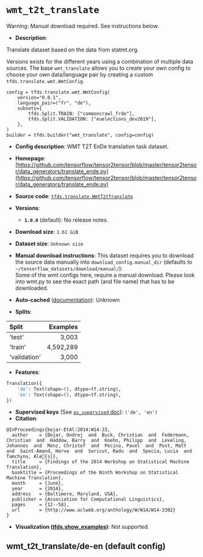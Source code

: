 <div itemscope itemtype="http://schema.org/Dataset">
  <div itemscope itemprop="includedInDataCatalog" itemtype="http://schema.org/DataCatalog">
    <meta itemprop="name" content="TensorFlow Datasets" />
  </div>

  <meta itemprop="name" content="wmt_t2t_translate" />
  <meta itemprop="description" content="Translate dataset based on the data from statmt.org.&#10;&#10;Versions exists for the different years using a combination of multiple data&#10;sources. The base `wmt_translate` allows you to create your own config to choose&#10;your own data/language pair by creating a custom `tfds.translate.wmt.WmtConfig`.&#10;&#10;```&#10;config = tfds.translate.wmt.WmtConfig(&#10;    version=&quot;0.0.1&quot;,&#10;    language_pair=(&quot;fr&quot;, &quot;de&quot;),&#10;    subsets={&#10;        tfds.Split.TRAIN: [&quot;commoncrawl_frde&quot;],&#10;        tfds.Split.VALIDATION: [&quot;euelections_dev2019&quot;],&#10;    },&#10;)&#10;builder = tfds.builder(&quot;wmt_translate&quot;, config=config)&#10;```&#10;&#10;To use this dataset:&#10;&#10;```python&#10;import tensorflow_datasets as tfds&#10;&#10;ds = tfds.load(&#x27;wmt_t2t_translate&#x27;, split=&#x27;train&#x27;)&#10;for ex in ds.take(4):&#10;  print(ex)&#10;```&#10;&#10;See [the guide](https://www.tensorflow.org/datasets/overview) for more&#10;informations on [tensorflow_datasets](https://www.tensorflow.org/datasets).&#10;&#10;" />
  <meta itemprop="url" content="https://www.tensorflow.org/datasets/catalog/wmt_t2t_translate" />
  <meta itemprop="sameAs" content="https://github.com/tensorflow/tensor2tensor/blob/master/tensor2tensor/data_generators/translate_ende.py" />
  <meta itemprop="citation" content="@InProceedings{bojar-EtAl:2014:W14-33,&#10;  author    = {Bojar, Ondrej  and  Buck, Christian  and  Federmann, Christian  and  Haddow, Barry  and  Koehn, Philipp  and  Leveling, Johannes  and  Monz, Christof  and  Pecina, Pavel  and  Post, Matt  and  Saint-Amand, Herve  and  Soricut, Radu  and  Specia, Lucia  and  Tamchyna, Ale{s}},&#10;  title     = {Findings of the 2014 Workshop on Statistical Machine Translation},&#10;  booktitle = {Proceedings of the Ninth Workshop on Statistical Machine Translation},&#10;  month     = {June},&#10;  year      = {2014},&#10;  address   = {Baltimore, Maryland, USA},&#10;  publisher = {Association for Computational Linguistics},&#10;  pages     = {12--58},&#10;  url       = {http://www.aclweb.org/anthology/W/W14/W14-3302}&#10;}" />
</div>

# `wmt_t2t_translate`

Warning: Manual download required. See instructions below.

*   **Description**:

Translate dataset based on the data from statmt.org.

Versions exists for the different years using a combination of multiple data
sources. The base `wmt_translate` allows you to create your own config to choose
your own data/language pair by creating a custom `tfds.translate.wmt.WmtConfig`.

```
config = tfds.translate.wmt.WmtConfig(
    version="0.0.1",
    language_pair=("fr", "de"),
    subsets={
        tfds.Split.TRAIN: ["commoncrawl_frde"],
        tfds.Split.VALIDATION: ["euelections_dev2019"],
    },
)
builder = tfds.builder("wmt_translate", config=config)
```

*   **Config description**: WMT T2T EnDe translation task dataset.

*   **Homepage**:
    [https://github.com/tensorflow/tensor2tensor/blob/master/tensor2tensor/data_generators/translate_ende.py](https://github.com/tensorflow/tensor2tensor/blob/master/tensor2tensor/data_generators/translate_ende.py)

*   **Source code**:
    [`tfds.translate.WmtT2tTranslate`](https://github.com/tensorflow/datasets/tree/master/tensorflow_datasets/translate/wmt_t2t.py)

*   **Versions**:

    *   **`1.0.0`** (default): No release notes.

*   **Download size**: `1.61 GiB`

*   **Dataset size**: `Unknown size`

*   **Manual download instructions**: This dataset requires you to download the
    source data manually into `download_config.manual_dir`
    (defaults to `~/tensorflow_datasets/download/manual/`):<br/>
    Some of the wmt configs here, require a manual download.
    Please look into wmt.py to see the exact path (and file name) that has to
    be downloaded.

*   **Auto-cached**
    ([documentation](https://www.tensorflow.org/datasets/performances#auto-caching)):
    Unknown

*   **Splits**:

Split        | Examples
:----------- | --------:
'test'       | 3,003
'train'      | 4,592,289
'validation' | 3,000

*   **Features**:

```python
Translation({
    'de': Text(shape=(), dtype=tf.string),
    'en': Text(shape=(), dtype=tf.string),
})
```

*   **Supervised keys** (See
    [`as_supervised` doc](https://www.tensorflow.org/datasets/api_docs/python/tfds/load#args)):
    `('de', 'en')`
*   **Citation**:

```
@InProceedings{bojar-EtAl:2014:W14-33,
  author    = {Bojar, Ondrej  and  Buck, Christian  and  Federmann, Christian  and  Haddow, Barry  and  Koehn, Philipp  and  Leveling, Johannes  and  Monz, Christof  and  Pecina, Pavel  and  Post, Matt  and  Saint-Amand, Herve  and  Soricut, Radu  and  Specia, Lucia  and  Tamchyna, Ale{s}},
  title     = {Findings of the 2014 Workshop on Statistical Machine Translation},
  booktitle = {Proceedings of the Ninth Workshop on Statistical Machine Translation},
  month     = {June},
  year      = {2014},
  address   = {Baltimore, Maryland, USA},
  publisher = {Association for Computational Linguistics},
  pages     = {12--58},
  url       = {http://www.aclweb.org/anthology/W/W14/W14-3302}
}
```

*   **Visualization
    ([tfds.show_examples](https://www.tensorflow.org/datasets/api_docs/python/tfds/visualization/show_examples))**:
    Not supported.

## wmt_t2t_translate/de-en (default config)
